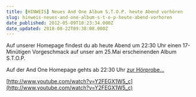 ```yaml
---
title: [HINWEIS] Neues And One Album S.T.O.P. heute Abend vorhören
slug: hinweis-neues-and-one-album-s-t-o-p-heute-abend-vorhoren
date_published: 2012-05-09T18:23:34.000Z
date_updated: 2018-08-22T09:38:08.000Z
---
```


Auf unserer Homepage findest du ab heute Abend um 22:30 Uhr einen 17-Minütigen Vorgeschmack auf unser am 25.Mai erscheinenden Album S.T.O.P. 

Auf der And One Homepage gehts ab 22:30 Uhr [zur Hörprobe...](http://www.andone.de/content.php?99-S-T-O-P-Die-Snippets)

[http://www.youtube.com/watch?v=Y2FEGX1W5_c](http://www.youtube.com/watch?v=Y2FEGX1W5_c)
